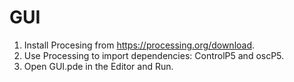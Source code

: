 # GUI
1. Install Procesing from https://processing.org/download.
2. Use Processing to import dependencies: ControlP5 and oscP5.
3. Open GUI.pde in the Editor and Run.